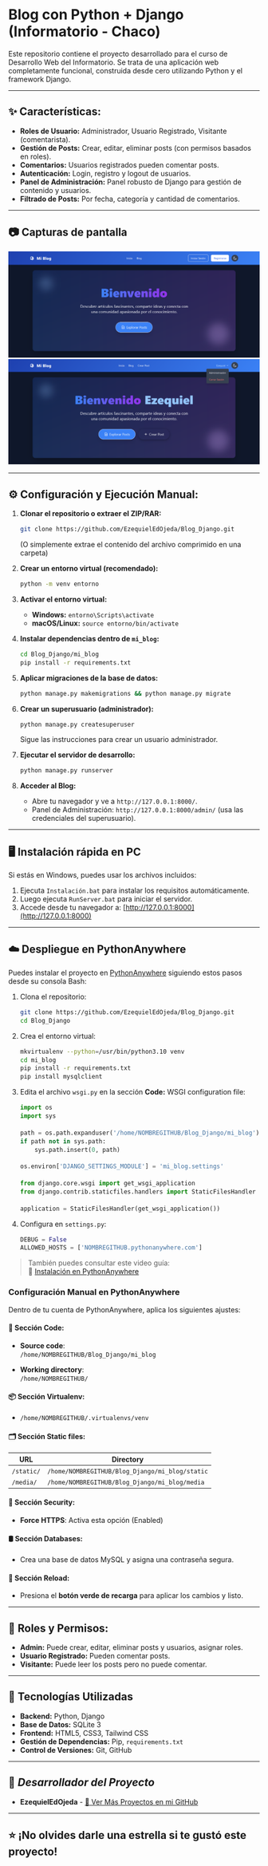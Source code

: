 # Blog con Python + Django (Informatorio - Chaco)

Este repositorio contiene el proyecto desarrollado para el curso de Desarrollo Web del Informatorio. Se trata de una aplicación web completamente funcional, construida desde cero utilizando Python y el framework Django.

---

## ✨ Características:

* **Roles de Usuario:** Administrador, Usuario Registrado, Visitante (comentarista).
* **Gestión de Posts:** Crear, editar, eliminar posts (con permisos basados en roles).
* **Comentarios:** Usuarios registrados pueden comentar posts.
* **Autenticación:** Login, registro y logout de usuarios.
* **Panel de Administración:** Panel robusto de Django para gestión de contenido y usuarios.
* **Filtrado de Posts:** Por fecha, categoría y cantidad de comentarios.

---

## 📷 Capturas de pantalla

![Visitando](Capturas/Capture1.png)  
![Logeado](Capturas/Capture2.png) 

---

## ⚙️ Configuración y Ejecución Manual:

1.  **Clonar el repositorio o extraer el ZIP/RAR:**
    ```bash
    git clone https://github.com/EzequielEdOjeda/Blog_Django.git
    ```
    (O simplemente extrae el contenido del archivo comprimido en una carpeta)

2.  **Crear un entorno virtual (recomendado):**
    ```bash
    python -m venv entorno
    ```

3.  **Activar el entorno virtual:**
    * **Windows:** `entorno\Scripts\activate`
    * **macOS/Linux:** `source entorno/bin/activate`

4.  **Instalar dependencias dentro de `mi_blog`:**
    ```bash
    cd Blog_Django/mi_blog
    pip install -r requirements.txt
    ```

5.  **Aplicar migraciones de la base de datos:**
    ```bash
    python manage.py makemigrations && python manage.py migrate
    ```

6.  **Crear un superusuario (administrador):**
    ```bash
    python manage.py createsuperuser
    ```
    Sigue las instrucciones para crear un usuario administrador.

7.  **Ejecutar el servidor de desarrollo:**
    ```bash
    python manage.py runserver
    ```

8.  **Acceder al Blog:**
    * Abre tu navegador y ve a `http://127.0.0.1:8000/`.
    * Panel de Administración: `http://127.0.0.1:8000/admin/` (usa las credenciales del superusuario).

---

## 🖥️ Instalación rápida en PC

Si estás en Windows, puedes usar los archivos incluidos:

1. Ejecuta `Instalación.bat` para instalar los requisitos automáticamente.
2. Luego ejecuta `RunServer.bat` para iniciar el servidor.
3. Accede desde tu navegador a: [http://127.0.0.1:8000](http://127.0.0.1:8000)

---

## ☁️ Despliegue en PythonAnywhere

Puedes instalar el proyecto en [PythonAnywhere](https://www.pythonanywhere.com/) siguiendo estos pasos desde su consola Bash:

1. Clona el repositorio:
    ```bash
    git clone https://github.com/EzequielEdOjeda/Blog_Django.git
    cd Blog_Django
    ```

2. Crea el entorno virtual:
    ```bash
    mkvirtualenv --python=/usr/bin/python3.10 venv
    cd mi_blog
    pip install -r requirements.txt
    pip install mysqlclient
    ```

3. Edita el archivo `wsgi.py` en la sección **Code:** WSGI configuration file:
    ```python
    import os
    import sys

    path = os.path.expanduser('/home/NOMBREGITHUB/Blog_Django/mi_blog')
    if path not in sys.path:
        sys.path.insert(0, path)

    os.environ['DJANGO_SETTINGS_MODULE'] = 'mi_blog.settings'

    from django.core.wsgi import get_wsgi_application
    from django.contrib.staticfiles.handlers import StaticFilesHandler

    application = StaticFilesHandler(get_wsgi_application())
    ```

4. Configura en `settings.py`:
    ```python
    DEBUG = False
    ALLOWED_HOSTS = ['NOMBREGITHUB.pythonanywhere.com']
    ```

> También puedes consultar este video guía:  
> 🎥 [Instalación en PythonAnywhere](https://www.youtube.com/watch?v=M5ZQjVbtSa8)

### Configuración Manual en PythonAnywhere

Dentro de tu cuenta de PythonAnywhere, aplica los siguientes ajustes:

#### 🔧 Sección **Code**:
- **Source code**:  
  `/home/NOMBREGITHUB/Blog_Django/mi_blog`

- **Working directory**:  
  `/home/NOMBREGITHUB/`

#### 📦 Sección **Virtualenv**:
-  
  `/home/NOMBREGITHUB/.virtualenvs/venv`

#### 🗂️ Sección **Static files**:

| URL       | Directory                                               |
|-----------|---------------------------------------------------------|
| `/static/` | `/home/NOMBREGITHUB/Blog_Django/mi_blog/static`         |
| `/media/`  | `/home/NOMBREGITHUB/Blog_Django/mi_blog/media`          |

#### 🔐 Sección **Security**:
- **Force HTTPS**: Activa esta opción (Enabled)

#### 🛢️ Sección **Databases**:
- Crea una base de datos MySQL y asigna una contraseña segura.

#### 🔁 Sección **Reload**:
- Presiona el **botón verde de recarga** para aplicar los cambios y listo.

---

## 📁 Roles y Permisos:

* **Admin:** Puede crear, editar, eliminar posts y usuarios, asignar roles.
* **Usuario Registrado:** Pueden comentar posts.
* **Visitante:** Puede leer los posts pero no puede comentar.

---

## 🚀 Tecnologías Utilizadas

* **Backend:** Python, Django  
* **Base de Datos:** SQLite 3  
* **Frontend:** HTML5, CSS3, Tailwind CSS  
* **Gestión de Dependencias:** Pip, `requirements.txt`  
* **Control de Versiones:** Git, GitHub

---

## 👤 *Desarrollador del Proyecto*

* **EzequielEdOjeda** - [🔗 Ver Más Proyectos en mi GitHub](https://github.com/EzequielEdOjeda)

---

## ⭐ ¡No olvides darle una estrella si te gustó este proyecto!
